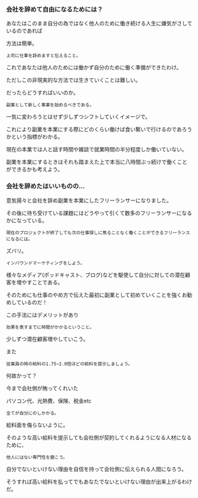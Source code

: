 ### 会社を辞めて自由になるためには？

あなたはこのまま自分の為ではなく他人のために働き続ける人生に嫌気がさしているのであれば

方法は簡単。

`上司に仕事を辞めますと伝えること。`

これであなたは他人のためには働かず自分のために働く準備ができたわけ。

ただしこの非現実的な方法では生きていくことは難しい。

だったらどうすればいいのか。

`副業として新しく事業を始めるべきである。`

一気に変わろうとはせず少しずつシフトしていくイメージで。

これにより副業を本業にする際にどのくらい働けば食い繋いで行けるのであろうかという指標がわかる。

現在の本業では人と話す時間や雑談で就業時間の半分程度しか働いていない。

副業を本業にするときはそれも踏まえた上で本当に八時間ぶっ続けで働くことができるかも考えよう。


### 会社を辞めたはいいものの...

意気揚々と会社を辞め副業を本業にしたフリーランサーになりました。

その後に待ち受けている課題にはどうやって引くて数多のフリーランサーになるかになっている。

`現在のプロジェクトが終了しても次の仕事探しに焦ることなく働くことができるフリーランスになるには。`

ズバリ。

 `インバウンドマーケティングをしよう。`

 様々なメディア(ポッドキャスト、ブログ)などを駆使して自分に対しての潜在顧客を増やすことである。


 そのためにも仕事のやめ方で伝えた最初に副業として初めていくことを強くお勧めしているのだ！

 この手法にはデメリットがあり

`効果を表すまでに時間がかかるということ。`

少しずつ潜在顧客増やしていこう。

また

`従業員の時の給料の1.75~2.0倍ほどの給料を提示しましょう。`

何故かって？

今まで会社側が賄ってくれいた

パソコン代、光熱費、保険、税金etc

`全てが自分にのしかかる。`

給料面を侮らないように。

そのような高い給料を提示しても会社側が契約してくれるようになる人材になるために、

`他人にはない専門性を磨こう。`

自分でないといけない理由を自信を持って会社側に伝えられる人間になろう。

そうすれば高い給料を払ってでもあなたでないといけない理由が出来上がるわけだ。

